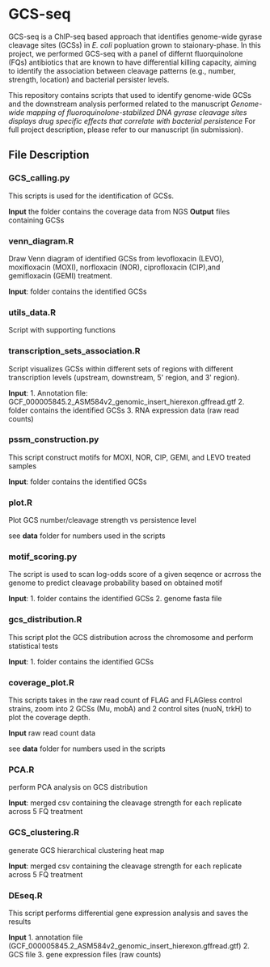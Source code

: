 # GCS-seq

GCS-seq is a ChIP-seq based approach that identifies genome-wide gyrase cleavage sites (GCSs) in *E. coli* popluation grown to staionary-phase. In this project, we performed GCS-seq with a panel of differnt fluorquinolone (FQs) antibiotics that are known to have differential killing capacity, aiming to identify the association between cleavage patterns (e.g., number, strength, location) and bacterial persister levels. 

This repository contains scripts that used to identify genome-wide GCSs and the downstream analysis performed related to the manuscript *Genome-wide mapping of fluoroquinolone-stabilized DNA gyrase cleavage sites displays drug specific effects that correlate with bacterial persistence* For full project description, please refer to our manuscript (in submission). 


## File Description

### GCS_calling.py 

This scripts is used for the identification of GCSs.

**Input** the folder contains the coverage data from NGS
**Output** files containing GCSs

### venn_diagram.R

Draw Venn diagram of identified GCSs from levofloxacin (LEVO), moxifloxacin (MOXI), norfloxacin (NOR), ciprofloxacin (CIP),and gemifloxacin (GEMI) treatment.

**Input**: folder contains the identified GCSs

### utils_data.R

Script with supporting functions

### transcription_sets_association.R

Script visualizes GCSs within different sets of regions with different transcription levels (upstream, downstream, 5' region, and 3' region). 

**Input**: 1. Annotation file: GCF_000005845.2_ASM584v2_genomic_insert_hierexon.gffread.gtf 2. folder contains the identified GCSs 3. RNA expression data (raw read counts)


### pssm_construction.py
This script construct motifs for MOXI, NOR, CIP, GEMI, and LEVO treated samples

**Input**: folder contains the identified GCSs

### plot.R
Plot GCS number/cleavage strength vs persistence level

see **data** folder for numbers used in the scripts

### motif_scoring.py 
The script is used to scan log-odds score of a given seqence or acrross the genome to predict cleavage probability based on obtained motif 

**Input**: 1. folder contains the identified GCSs 2. genome fasta file


### gcs_distribution.R
This script plot the GCS distribution across the chromosome and perform statistical tests

**Input**: 1. folder contains the identified GCSs



### coverage_plot.R
This scripts takes in the raw read count of FLAG and FLAGless control strains, zoom into 2 GCSs (Mu, mobA) and 2 control sites (nuoN, trkH) to plot the coverage depth.

**Input** raw read count data

see **data** folder for numbers used in the scripts


### PCA.R

perform PCA analysis on GCS distribution

**Input**: merged csv containing the cleavage strength for each replicate across 5 FQ treatment 

### GCS_clustering.R

generate GCS hierarchical clustering heat map

**Input**: merged csv containing the cleavage strength for each replicate across 5 FQ treatment 



### DEseq.R
This script performs differential gene expression analysis and saves the results

**Input** 1. annotation file (GCF_000005845.2_ASM584v2_genomic_insert_hierexon.gffread.gtf) 2. GCS file 3. gene expression files (raw counts)



